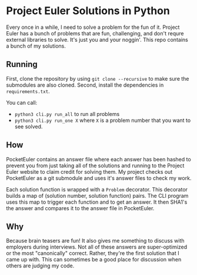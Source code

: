 Project Euler Solutions in Python
==================================

Every once in a while, I need to solve a problem for the fun of it.  Project Euler has a bunch of problems that are fun, challenging, and don't requre external libraries to solve.  It's just you and your noggin'.  This repo contains a bunch of my solutions.

Running
-------
First, clone the repository by using `git clone --recursive` to make sure the submodules are also cloned.  Second, install the dependencies in `requirements.txt`.

You can call:

* `python3 cli.py run_all` to run all problems
* `python3 cli.py run_one X` where `X` is a problem number that you want to see solved.

How
---
PocketEuler contains an answer file where each answer has been hashed to prevent you from just taking all of the solutions and running to the Project Euler website to claim credit for solving them.  My project checks out PocketEuler as a git submodule and uses it's answer files to check my work.

Each solution function is wrapped with a `Problem` decorator.  This decorator builds a map of (solution number, solution function) pairs.  The CLI program uses this map to trigger each function and to get an answer.  It then SHA1's the answer and compares it to the answer file in PocketEuler.

Why
---
Because brain teasers are fun!  It also gives me something to discuss with employers during interviews.  Not all of these answers are super-optimized or the most "canonically" correct.  Rather, they're the first solution that I came up with.  This can sometimes be a good place for discussion when others are judging my code.